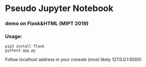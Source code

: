 # Pseudo Jupyter Notebook
### demo on Flask&HTML (MIPT 2019)

### Usage:
```
pip3 install flask
python3 app.py
```

Follow localhost address in your console (most likely 127.0.0.1:5000)
